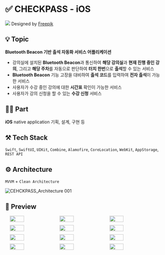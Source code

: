 # ✅ CHECKPASS - iOS
![](https://velog.velcdn.com/images/jeunghun2/post/befe13df-2a7e-448d-b49b-beda0460d356/image.png)
Designed by [Freepik](https://www.freepik.com/)

## 💡 Topic
**Bluetooth Beacon 기반 출석 자동화 서비스 어플리케이션**

- 강의실에 설치된 **Bluetooth Beacon**과 통신하여 **해당 강의실**과 **현재 진행 중인 강의**, 그리고 **해당 주차**를 자동으로 판단하여 **터치 한번**으로 **출석**할 수 있는 서비스
- **Bluetooth Beacon** 기능 고장을 대비하여 **출석 코드**를 입력하여 **전자 출석**이 가능한 서비스
- 사용자가 수강 중인 강의에 대한 **시간표** 확인이 가능한 서비스
- 사용자가 강의 신청을 할 수 있는 **수강 신청** 서비스

## 🙋‍♂️ Part
**iOS** native application 기획, 설계, 구현 등

## ⚒️ Tech Stack
`Swift`, `SwiftUI`, `UIKit`, `Combine`, `Alamofire`, `CoreLocation`, `WebKit`, `AppStorage`, `REST API`

## ⚙️ Architecture
`MVVM` + `Clean Architecture`

![CEHCKPASS_Architecture 001](https://github.com/FX-PR0JECT/CHECKPASS-iOS/assets/103043741/1620432c-8fd7-474a-8e40-18691c61e347)

## 📱 Preview
<div style="display: flex; justify-content: center; margin-bottom: 10px;">
    <img src="https://github.com/FX-PR0JECT/CHECKPASS-iOS/assets/103043741/1b0a5ff5-3996-4731-b5f6-11ef1121b3c7" style="width: 30%; margin-right: 10px;" />

<img src="https://github.com/FX-PR0JECT/CHECKPASS-iOS/assets/103043741/471e13dd-024e-47c9-a8c8-6acb35033cda" style="width: 30%; margin-right: 10px;" />

<img src="https://github.com/FX-PR0JECT/CHECKPASS-iOS/assets/103043741/feb57573-498b-4bce-a668-1678b7bb20a7" style="width: 30%;">
</div>

<div style="display: flex; justify-content: center; margin-bottom: 10px;">
    <img src="https://github.com/FX-PR0JECT/CHECKPASS-iOS/assets/103043741/6914f83e-4263-4fe3-8ca0-6744d9072b2d" style="width: 30%; margin-right: 10px"/>
    <img src="https://github.com/FX-PR0JECT/CHECKPASS-iOS/assets/103043741/28644d7e-ea9d-47bf-93ed-3533a18cb5c4" style="width: 30%; margin-right: 10px"/>

   <img src="https://github.com/FX-PR0JECT/CHECKPASS-iOS/assets/103043741/c043a10b-55ab-4e1d-ab12-e55bdd3c982c" style="width: 30%;">
</div>

<div style="display: flex; justify-content: center; margin-bottom: 10px;">
    <img src="https://github.com/FX-PR0JECT/CHECKPASS-iOS/assets/103043741/c043a10b-55ab-4e1d-ab12-e55bdd3c982c" style="width: 30%; margin-right: 10px"/>

   <img src="https://github.com/FX-PR0JECT/CHECKPASS-iOS/assets/103043741/9b93cff6-5b59-42e0-b25a-a007d2d632f5" style="width: 30%; margin-right: 10px">

   <img src="https://github.com/FX-PR0JECT/CHECKPASS-iOS/assets/103043741/99a4b735-36d2-449b-9ac5-38c3c0c53901" style="width: 30%"/>
</div>

<div style="display: flex; justify-content: center; margin-bottom: 10px;">
    <img src="https://github.com/FX-PR0JECT/CHECKPASS-iOS/assets/103043741/fef103b4-b664-428e-892c-f10e085b8da0" style="width: 30%; margin-right: 10px"/>

   <img src="https://github.com/FX-PR0JECT/CHECKPASS-iOS/assets/103043741/cf3d99bc-74e3-4842-9bfe-bef1ef9c6226" style="width: 30%; margin-right: 10px">

   <img src="https://github.com/FX-PR0JECT/CHECKPASS-iOS/assets/103043741/5080ecb0-4b46-4973-9b20-b645a03b209a" style="width: 30%;"/>
</div>
